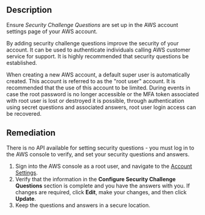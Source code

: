 ## Description

Ensure *Security Challenge Questions* are set up in the AWS account settings page of your AWS account.

By adding security challenge questions improve the security of your account. It can be used to authenticate individuals calling AWS customer service for support. It is highly recommended that security questions be established.

When creating a new AWS account, a default super user is automatically created. This account is referred to as the "root user" account. It is recommended that the use of this account to be limited. During events in case the root password is no longer accessible or the MFA token associated with root user is lost or destroyed it is possible, through authentication using secret questions and associated answers, root user login access can be recovered.

## Remediation

There is no API available for setting security questions - you must log in to the AWS console to verify, and set your security questions and answers.

1. Sign into the AWS console as a root user, and navigate to the [Account Settings](https://console.aws.amazon.com/billing/home?#/account).
2. Verify that the information in the **Configure Security Challenge Questions** section is complete and you have the answers with you. If changes are required, click **Edit**, make your changes, and then click **Update**.
3. Keep the questions and answers in a secure location.
